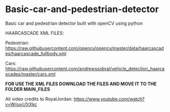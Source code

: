 # Basic-car-and-pedestrian-detector
Basic car and pedestrian detector built with openCV using python


HAARCASCADE XML FILES:

Pedestrian: https://raw.githubusercontent.com/opencv/opencv/master/data/haarcascades/haarcascade_fullbody.xml

Cars: https://raw.githubusercontent.com/andrewssobral/vehicle_detection_haarcascades/master/cars.xml

**FOR USE THE XML FILES DOWNLOAD THE FILES AND MOVE IT TO THE FOLDER MAIN_FILES**

All video credits to RoyalJordan:
https://www.youtube.com/watch?v=WriuvU1rXkc
